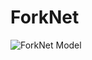 # ForkNet
![ForkNet Model](https://ars.els-cdn.com/content/image/1-s2.0-S1053811919307232-gr2_lrg.jpg)
